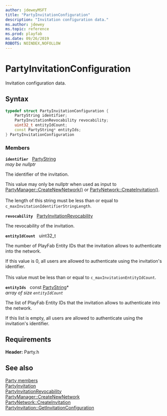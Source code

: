 ```yaml
---
author: jdeweyMSFT
title: "PartyInvitationConfiguration"
description: "Invitation configuration data."
ms.author: jdewey
ms.topic: reference
ms.prod: playfab
ms.date: 09/26/2019
ROBOTS: NOINDEX,NOFOLLOW
---
```


# PartyInvitationConfiguration  

Invitation configuration data.  

## Syntax  
  
```cpp
typedef struct PartyInvitationConfiguration {  
    PartyString identifier;  
    PartyInvitationRevocability revocability;  
    uint32_t entityIdCount;  
    const PartyString* entityIds;  
} PartyInvitationConfiguration  
```
  
### Members  
  
**`identifier`** &nbsp; [PartyString](../typedefs.md)  
*may be nullptr*  
  
The identifier of the invitation.
  
This value may only be nullptr when used as input to [PartyManager::CreateNewNetwork()](../classes/PartyManager/methods/partymanager_createnewnetwork.md) or [PartyNetwork::CreateInvitation()](../classes/PartyNetwork/methods/partynetwork_createinvitation.md). <br /><br /> The length of this string must be less than or equal to ```c_maxInvitationIdentifierStringLength```.
  
**`revocability`** &nbsp; [PartyInvitationRevocability](../enums/partyinvitationrevocability.md)  
  
The revocability of the invitation.
  
**`entityIdCount`** &nbsp; uint32_t  
  
The number of PlayFab Entity IDs that the invitation allows to authenticate into the network.
  
If this value is 0, all users are allowed to authenticate using the invitation's identifier. <br /><br /> This value must be less than or equal to ```c_maxInvitationEntityIdCount```.
  
**`entityIds`** &nbsp; const [PartyString](../typedefs.md)*  
*array of size `entityIdCount`*  
  
The list of PlayFab Entity IDs that the invitation allows to authenticate into the network.
  
If this list is empty, all users are allowed to authenticate using the invitation's identifier.
  
  
## Requirements  
  
**Header:** Party.h
  
## See also  
[Party members](../party_members.md)  
[PartyInvitation](../classes/PartyInvitation/partyinvitation.md)  
[PartyInvitationRevocability](../enums/partyinvitationrevocability.md)  
[PartyManager::CreateNewNetwork](../classes/PartyManager/methods/partymanager_createnewnetwork.md)  
[PartyNetwork::CreateInvitation](../classes/PartyNetwork/methods/partynetwork_createinvitation.md)  
[PartyInvitation::GetInvitationConfiguration](../classes/PartyInvitation/methods/partyinvitation_getinvitationconfiguration.md)
  
  
